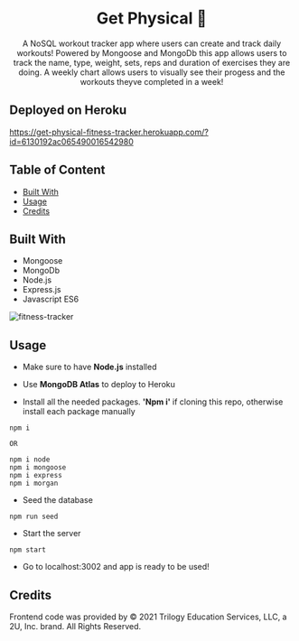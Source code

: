 # <h1 align='center'> Get Physical 💃 </h1>
<p align='center'> A NoSQL workout tracker app where users can create and track daily workouts! Powered by Mongoose and MongoDb this app allows users to track the name, type, weight, sets, reps and duration of exercises they are doing. A weekly chart allows users to visually see their progess and the workouts theyve completed in a week! </p>

## Deployed on Heroku

https://get-physical-fitness-tracker.herokuapp.com/?id=6130192ac065490016542980

## Table of Content
- [Built With](#built-with)
- [Usage](#usage)
- [Credits](#credits)

## Built With
<ul>
<li> Mongoose </li>
<li> MongoDb </li>
<li> Node.js </li>
<li> Express.js </li>
<li> Javascript ES6 </li>
</ul>


![fitness-tracker](./assets/fitnessapp.gif)

## Usage
* Make sure to have **Node.js** installed 
* Use **MongoDB Atlas** to deploy to Heroku

* Install all the needed packages. **'Npm i'** if cloning this repo, otherwise install each package manually

```
npm i

OR 

npm i node
npm i mongoose
npm i express
npm i morgan

```
* Seed the database
```
npm run seed
```
* Start the server
```
npm start
```
* Go to localhost:3002 and app is ready to be used!

## Credits
Frontend code was provided by © 2021 Trilogy Education Services, LLC, a 2U, Inc. brand.  All Rights Reserved.